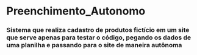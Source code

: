 # Preenchimento_Autonomo

### Sistema que realiza cadastro de produtos fictício em um site que serve apenas para testar o código, pegando os dados de uma planilha e passando para o site de maneira autônoma
